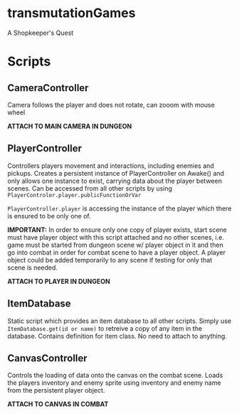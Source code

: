 # transmutationGames
A Shopkeeper's Quest

# Scripts
## CameraController ##
Camera follows the player and does not rotate, can zooom with mouse wheel

__ATTACH TO MAIN CAMERA IN DUNGEON__



## PlayerController ##
Controllers players movement and interactions, including enemies and pickups. Creates a persistent instance of PlayerController on Awake() and only allows one instance to exist, carrying data about the player between scenes. Can be accessed from all other scripts by using `PlayerControler.player.publicFunctionOrVar`

`PlayerController.player` is accessing the instance of the player which there is ensured to be only one of.

__IMPORTANT:__ In order to ensure only one copy of player exists, start scene must have player object with this script attached and no other scenes, i.e. game must be started from dungeon scene w/ player object in it and then go into combat in order for combat scene to have a player object. A player object could be added temporarily to any scene if testing for only that scene is needed.

__ATTACH TO PLAYER IN DUNGEON__



## ItemDatabase ##
Static script which provides an item database to all other scripts. Simply use `ItemDatabase.get(id or name)` to retreive a copy of any item in the database. Contains definition for item class. No need to attach to anything.



## CanvasController ##
Controls the loading of data onto the canvas on the combat scene. Loads the players inventory and enemy sprite using inventory and enemy name from the persistent player object.

__ATTACH TO CANVAS IN COMBAT__
